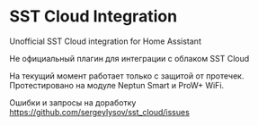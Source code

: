 # SST Cloud Integration


Unofficial SST Cloud integration for Home Assistant


Не официальный плагин для интеграции с облаком SST Cloud

На текущий момент работает только с защитой от протечек. Протестировано на модуле Neptun Smart и ProW+ WiFi.

Ошибки и запросы на доработку https://github.com/sergeylysov/sst_cloud/issues

